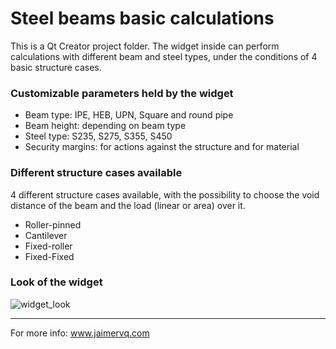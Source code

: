 # Steel beams basic calculations

This is a Qt Creator project folder. The widget inside can perform calculations with different beam and steel types, under the conditions of 4 basic structure cases.

### Customizable parameters held by the widget

- Beam type: IPE, HEB, UPN, Square and round pipe
- Beam height: depending on beam type
- Steel type: S235, S275, S355, S450
- Security margins: for actions against the structure and for material

### Different structure cases available
4 different structure cases available, with the possibility to choose the void distance of the beam and the load (linear or area) over it.

- Roller-pinned
- Cantilever
- Fixed-roller
- Fixed-Fixed

### Look of the widget
![widget_look](https://user-images.githubusercontent.com/43014805/56458491-8a16de00-6387-11e9-8973-9b2f2847bdf6.JPG)



***

For more info: www.jaimervq.com
